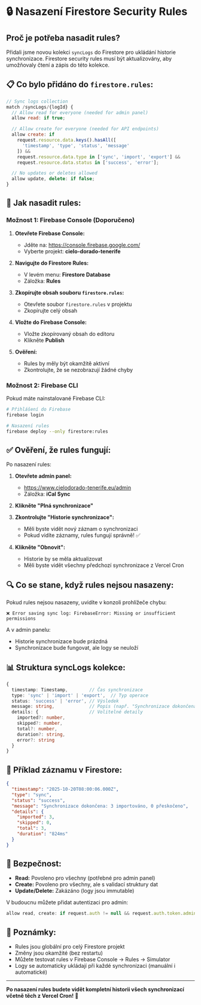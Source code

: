 # 🔒 Nasazení Firestore Security Rules

## Proč je potřeba nasadit rules?

Přidali jsme novou kolekci `syncLogs` do Firestore pro ukládání historie synchronizace.
Firestore security rules musí být aktualizovány, aby umožňovaly čtení a zápis do této kolekce.

## 📋 Co bylo přidáno do `firestore.rules`:

```javascript
// Sync logs collection
match /syncLogs/{logId} {
  // Allow read for everyone (needed for admin panel)
  allow read: if true;

  // Allow create for everyone (needed for API endpoints)
  allow create: if
    request.resource.data.keys().hasAll([
      'timestamp', 'type', 'status', 'message'
    ]) &&
    request.resource.data.type in ['sync', 'import', 'export'] &&
    request.resource.data.status in ['success', 'error'];

  // No updates or deletes allowed
  allow update, delete: if false;
}
```

## 🚀 Jak nasadit rules:

### Možnost 1: Firebase Console (Doporučeno)

1. **Otevřete Firebase Console:**
   - Jděte na: https://console.firebase.google.com/
   - Vyberte projekt: **cielo-dorado-tenerife**

2. **Navigujte do Firestore Rules:**
   - V levém menu: **Firestore Database**
   - Záložka: **Rules**

3. **Zkopírujte obsah souboru `firestore.rules`:**
   - Otevřete soubor `firestore.rules` v projektu
   - Zkopírujte celý obsah

4. **Vložte do Firebase Console:**
   - Vložte zkopírovaný obsah do editoru
   - Klikněte **Publish**

5. **Ověření:**
   - Rules by měly být okamžitě aktivní
   - Zkontrolujte, že se nezobrazují žádné chyby

### Možnost 2: Firebase CLI

Pokud máte nainstalované Firebase CLI:

```bash
# Přihlášení do Firebase
firebase login

# Nasazení rules
firebase deploy --only firestore:rules
```

## ✅ Ověření, že rules fungují:

Po nasazení rules:

1. **Otevřete admin panel:**
   - https://www.cielodorado-tenerife.eu/admin
   - Záložka: **iCal Sync**

2. **Klikněte "Plná synchronizace"**

3. **Zkontrolujte "Historie synchronizace":**
   - Měli byste vidět nový záznam o synchronizaci
   - Pokud vidíte záznamy, rules fungují správně! ✅

4. **Klikněte "Obnovit":**
   - Historie by se měla aktualizovat
   - Měli byste vidět všechny předchozí synchronizace z Vercel Cron

## 🔍 Co se stane, když rules nejsou nasazeny:

Pokud rules nejsou nasazeny, uvidíte v konzoli prohlížeče chybu:

```
❌ Error saving sync log: FirebaseError: Missing or insufficient permissions
```

A v admin panelu:
- Historie synchronizace bude prázdná
- Synchronizace bude fungovat, ale logy se neuloží

## 📊 Struktura syncLogs kolekce:

```typescript
{
  timestamp: Timestamp,        // Čas synchronizace
  type: 'sync' | 'import' | 'export',  // Typ operace
  status: 'success' | 'error', // Výsledek
  message: string,             // Popis (např. "Synchronizace dokončena: 3 importováno, 0 přeskočeno")
  details: {                   // Volitelné detaily
    imported?: number,
    skipped?: number,
    total?: number,
    duration?: string,
    error?: string
  }
}
```

## 🎯 Příklad záznamu v Firestore:

```json
{
  "timestamp": "2025-10-20T08:00:06.000Z",
  "type": "sync",
  "status": "success",
  "message": "Synchronizace dokončena: 3 importováno, 0 přeskočeno",
  "details": {
    "imported": 3,
    "skipped": 0,
    "total": 3,
    "duration": "824ms"
  }
}
```

## 🔐 Bezpečnost:

- **Read:** Povoleno pro všechny (potřebné pro admin panel)
- **Create:** Povoleno pro všechny, ale s validací struktury dat
- **Update/Delete:** Zakázáno (logy jsou immutable)

V budoucnu můžete přidat autentizaci pro admin:

```javascript
allow read, create: if request.auth != null && request.auth.token.admin == true;
```

## 📝 Poznámky:

- Rules jsou globální pro celý Firestore projekt
- Změny jsou okamžité (bez restartu)
- Můžete testovat rules v Firebase Console → Rules → Simulator
- Logy se automaticky ukládají při každé synchronizaci (manuální i automatické)

---

**Po nasazení rules budete vidět kompletní historii všech synchronizací včetně těch z Vercel Cron!** 🎉

